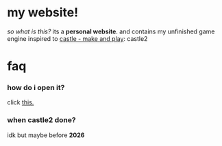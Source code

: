 # my website!
_so what is this?_ its a **personal website**. and contains my unfinished game engine inspired to [castle - make and play](https://castle.xyz/): castle2
# faq
### how do i open it?
click [this.](https://hello123github.github.io)
### when castle2 done?
idk but maybe before **2026**
